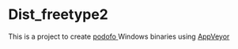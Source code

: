 # Dist_freetype2
This is a project to create <a href="http://podofo.sourceforge.net/download.html#podofo"> podofo </a> Windows binaries using <a href="https://www.appveyor.com">AppVeyor</a><br />



